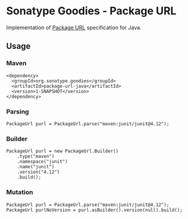 # Sonatype Goodies - Package URL

Implementation of [Package URL](https://github.com/package-url/purl-spec) specification for Java.

## Usage

### Maven

    <dependency>
      <groupId>org.sonatype.goodies</groupId>
      <artifactId>package-url-java</artifactId>
      <version>1-SNAPSHOT</version>
    </dependency>

### Parsing

    PackageUrl purl = PackageUrl.parse("maven:junit/junit@4.12");

### Builder

    PackageUrl purl = new PackageUrl.Builder()
        .type("maven")
        .namespace("junit")
        .name("junit")
        .version("4.12")
        .build();

### Mutation
    
    PackageUrl purl = PackageUrl.parse("maven:junit/junit@4.12");
    PackageUrl purlNoVersion = purl.asBuilder().version(null).build();
